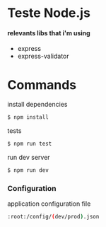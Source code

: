 # Teste Node.js

#### relevants libs that i'm using

  - express
  - express-validator

# Commands

install dependencies
```sh
$ npm install
```

tests
```sh
$ npm run test
```

run dev server
```sh
$ npm run dev
```

### Configuration
application configuration file

```sh
:root:/config/(dev/prod).json
```
